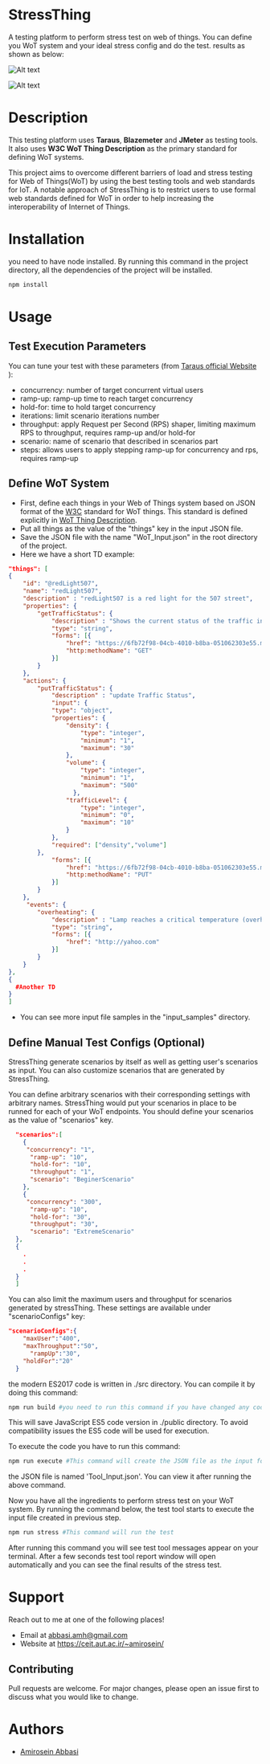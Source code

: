 # StressThing
A testing platform to perform stress test on web of things. You can define you WoT system and your ideal stress config and do the test.
results as shown as below:


![Alt text](https://github.com/amirosein/StressThing/blob/master/test_results_img/D1_sum.png?raw=true "Title")


![Alt text](https://github.com/amirosein/StressThing/blob/master/test_results_img/D1_all.png?raw=true "Title")

# Description
This testing platform uses **Taraus**, **Blazemeter** and **JMeter** as testing tools.
It also uses **W3C WoT Thing Description** as the primary standard for defining WoT systems.

This project aims to overcome different barriers of load and stress testing for Web of Things(WoT) by using the best testing tools and web standards for IoT. 
A notable approach of StressThing is to restrict users to use formal web standards defined for WoT in order to help increasing the interoperability of Internet of Things.
# Installation
you need to have node installed. By running this command in the project directory, all the dependencies of the project will be installed.
```bash
npm install
```
# Usage
## Test Execution Parameters
You can tune your test with these parameters (from [Taraus official Website]( https://gettaurus.org/docs/ExecutionSettings/) ):
* concurrency: number of target concurrent virtual users 
* ramp-up: ramp-up time to reach target concurrency 
* hold-for: time to hold target concurrency 
* iterations: limit scenario iterations number
* throughput: apply Request per Second (RPS) shaper, limiting maximum RPS to throughput, requires ramp-up and/or hold-for
* scenario: name of scenario that described in scenarios part
* steps: allows users to apply stepping ramp-up for concurrency and rps, requires ramp-up
## Define WoT System
* First, define each things in your Web of Things system based on JSON format of the [W3C](https://www.w3.org/) standard for WoT things. This standard is defined explicitly in [WoT Thing Description]( https://www.w3.org/TR/wot-thing-description/).
* Put all things as the value of the "things" key in the input JSON file.
* Save the JSON file with the name "WoT_Input.json" in the root directory of the project.
* Here we have a short TD example:
```JSON
"things": [
{
    "id": "@redLight507",
    "name": "redLight507",
    "description" : "redLight507 is a red light for the 507 street",
    "properties": {
        "getTrafficStatus": {
            "description" : "Shows the current status of the traffic in front of red light",
            "type": "string",
            "forms": [{
                "href": "https://6fb72f98-04cb-4010-b8ba-051062303e55.mock.pstmn.io/redLights/redLight507/getTrafficStatus",
                "http:methodName": "GET"
            }]
        }
    },
    "actions": {
        "putTrafficStatus": {
            "description" : "update Traffic Status",
            "input": {
            "type": "object",
            "properties": {
                "density": {
                    "type": "integer",
                    "minimum": "1",
                    "maximum": "30"
                },
                "volume": {
                    "type": "integer",
                    "minimum": "1",
                    "maximum": "500"
                  },
                "trafficLevel": {
                    "type": "integer",
                    "minimum": "0",
                    "maximum": "10"
                }
            },
            "required": ["density","volume"]
        },
            "forms": [{
                "href": "https://6fb72f98-04cb-4010-b8ba-051062303e55.mock.pstmn.io/redLights/redLight507/putTrafficStatus",
                "http:methodName": "PUT"
            }]
        }
    },
     "events": {
        "overheating": {
            "description" : "Lamp reaches a critical temperature (overheating)",
            "type": "string",
            "forms": [{
                "href": "http://yahoo.com"
            }]
        }
    }
},
{
  #Another TD
}
]
```
* You can see more input file samples in the "input_samples" directory.
## Define Manual Test Configs (Optional)
StressThing generate scenarios by itself as well as getting user's scenarios as input. You can also customize scenarios that are generated by StressThing.

You can define arbitrary scenarios with their corresponding settings with arbitrary names. StressThing would put your scenarios in place to be runned for each of your WoT endpoints. You should define your scenarios as the value of "scenarios" key.
```JSON
  "scenarios":[
	{
     "concurrency": "1",
      "ramp-up": "10",
      "hold-for": "10",
      "throughput": "1",
      "scenario": "BeginerScenario"
	},
	{
     "concurrency": "300",
      "ramp-up": "10",
      "hold-for": "30",
      "throughput": "30",
      "scenario": "ExtremeScenario"
  },
  {
    .
    .
    .
  }
  ]
```
You can also limit the maximum users and throughput for scenarios generated by stressThing. These settings are available under "scenarioConfigs" key:
```JSON
"scenarioConfigs":{
    "maxUser":"400",
    "maxThroughput":"50",
	  "rampUp":"30",
    "holdFor":"20"
  }
```

the modern ES2017 code is written in ./src directory. You can compile it by doing this command:
```bash
npm run build #you need to run this command if you have changed any code in ./src directory
```
This will save JavaScript ES5 code version in ./public directory. To avoid compatibility issues the ES5 code will be used for execution.

To execute the code you have to run this command:
```bash
npm run execute #This command will create the JSON file as the input for the test tool
```
the JSON file is named 'Tool_Input.json'. You can view it after running the above command.

Now you have all the ingredients to perform stress test on your WoT system. By running the command below, the test tool starts to execute the input file created in previous step.
```bash
npm run stress #This command will run the test
```
After running this command you will see test tool messages appear on your terminal. After a few seconds test tool report window will open automatically and you can see the final results of the stress test. 

# Support
Reach out to me at one of the following places!
* Email at abbasi.amh@gmail.com
* Website at https://ceit.aut.ac.ir/~amirosein/

## Contributing
Pull requests are welcome. For major changes, please open an issue first to discuss what you would like to change.

# Authors
* [Amirosein Abbasi](https://ceit.aut.ac.ir/~amirosein/)